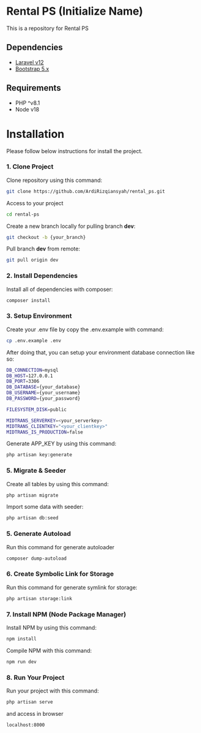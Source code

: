 # Rental PS (Initialize Name)

This is a repository for Rental PS

## Dependencies

-   [Laravel v12](https://laravel.com/)
-   [Bootstrap 5.x](https://getbootstrap.com/)

## Requirements

-   PHP ^v8.1
-   Node v18

# Installation

Please follow below instructions for install the project.

### 1. Clone Project

Clone repository using this command:

```bash
git clone https://github.com/ArdiRizqiansyah/rental_ps.git
```

Access to your project

```bash
cd rental-ps
```

Create a new branch locally for pulling branch **dev**:

```bash
git checkout -b {your_branch}
```

Pull branch **dev** from remote:

```bash
git pull origin dev
```

### 2. Install Dependencies

Install all of dependencies with composer:

```bash
composer install
```

### 3. Setup Environment

Create your .env file by copy the .env.example with command:

```bash
cp .env.example .env
```

After doing that, you can setup your environment database connection like so:

```bash
DB_CONNECTION=mysql
DB_HOST=127.0.0.1
DB_PORT=3306
DB_DATABASE={your_database}
DB_USERNAME={your_username}
DB_PASSWORD={your_password}

FILESYSTEM_DISK=public

MIDTRANS_SERVERKEY=<your_serverkey>
MIDTRANS_CLIENTKEY="<your_clientkey>"
MIDTRANS_IS_PRODUCTION=false
```

Generate APP_KEY by using this command:

```bash
php artisan key:generate
```

### 5. Migrate & Seeder

Create all tables by using this command:

```bash
php artisan migrate
```

Import some data with seeder:

```bash
php artisan db:seed
```

### 5. Generate Autoload

Run this command for generate autoloader

```bash
composer dump-autoload
```

### 6. Create Symbolic Link for Storage

Run this command for generate symlink for storage:

```bash
php artisan storage:link
```

### 7. Install NPM (Node Package Manager)

Install NPM by using this command:

```bash
npm install
```

Compile NPM with this command:

```bash
npm run dev
```

### 8. Run Your Project

Run your project with this command:

```bash
php artisan serve
```

and access in browser

```bash
localhost:8000
```